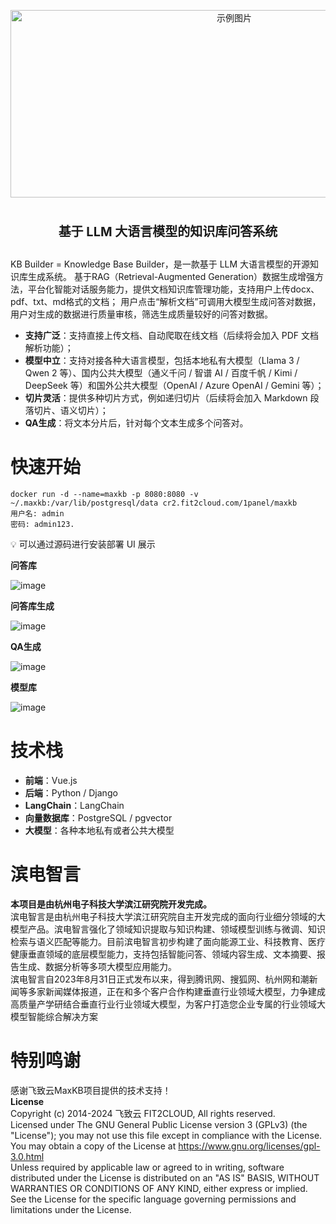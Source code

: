 
<p align="center">
  <img src="https://github.com/user-attachments/assets/d5687dbf-3c86-4112-bc9a-a9ce9cf30b4b" alt="示例图片" width="700" height="300">
</p>

# <p align="center"><span style="font-size:20px;">基于 LLM 大语言模型的知识库问答系统</span></p>


KB Builder = Knowledge Base Builder，是一款基于 LLM 大语言模型的开源知识库生成系统。
基于RAG（Retrieval-Augmented Generation）数据生成增强方法，平台化智能对话服务能力，提供文档知识库管理功能，支持用户上传docx、pdf、txt、md格式的文档；
用户点击“解析文档”可调用大模型生成问答对数据，用户对生成的数据进行质量审核，筛选生成质量较好的问答对数据。  

- **支持广泛**：支持直接上传文档、自动爬取在线文档（后续将会加入 PDF 文档解析功能）；
- **模型中立**：支持对接各种大语言模型，包括本地私有大模型（Llama 3 / Qwen 2 等）、国内公共大模型（通义千问 / 智谱 AI / 百度千帆 / Kimi / DeepSeek 等）和国外公共大模型（OpenAI / Azure OpenAI / Gemini 等）；
- **切片灵活**：提供多种切片方式，例如递归切片（后续将会加入 Markdown 段落切片、语义切片）；
- **QA生成**：将文本分片后，针对每个文本生成多个问答对。
# 快速开始
```
docker run -d --name=maxkb -p 8080:8080 -v ~/.maxkb:/var/lib/postgresql/data cr2.fit2cloud.com/1panel/maxkb
用户名: admin
密码: admin123.
```

💡 可以通过源码进行安装部署
UI 展示

**问答库**

![image](https://github.com/user-attachments/assets/cb0a0bb9-18c3-4241-98cb-a85d862eb04f)

**问答库生成**

![image](https://github.com/user-attachments/assets/505a14f2-3afd-44af-9c95-5e7cf781e89c)

**QA生成**

![image](https://github.com/user-attachments/assets/280cd10f-e4a4-4f65-9e84-658fed871c34)

**模型库**

![image](https://github.com/user-attachments/assets/cedb669f-55df-4153-b45f-eeedb87768e5)


# 技术栈
- **前端**：Vue.js
- **后端**：Python / Django
- **LangChain**：LangChain
- **向量数据库**：PostgreSQL / pgvector
- **大模型**：各种本地私有或者公共大模型
# 滨电智言
**本项目是由杭州电子科技大学滨江研究院开发完成。**  
滨电智言是由杭州电子科技大学滨江研究院自主开发完成的面向行业细分领域的大模型产品。滨电智言强化了领域知识提取与知识构建、领域模型训练与微调、知识检索与语义匹配等能力。目前滨电智言初步构建了面向能源工业、科技教育、医疗健康垂直领域的底层模型能力，支持包括智能问答、领域内容生成、文本摘要、报告生成、数据分析等多项大模型应用能力。  
滨电智言自2023年8月31日正式发布以来，得到腾讯网、搜狐网、杭州网和潮新闻等多家新闻媒体报道，正在和多个客户合作构建垂直行业领域大模型，力争建成高质量产学研结合垂直行业行业领域大模型，为客户打造您企业专属的行业领域大模型智能综合解决方案
# 特别鸣谢
感谢飞致云MaxKB项目提供的技术支持！  
**License**  
Copyright (c) 2014-2024 飞致云 FIT2CLOUD, All rights reserved.  
Licensed under The GNU General Public License version 3 (GPLv3) (the "License"); you may not use this file except in compliance with the License. You may obtain a copy of the License at
https://www.gnu.org/licenses/gpl-3.0.html  
Unless required by applicable law or agreed to in writing, software distributed under the License is distributed on an "AS IS" BASIS, WITHOUT WARRANTIES OR CONDITIONS OF ANY KIND, either express or implied. See the License for the specific language governing permissions and limitations under the License.
